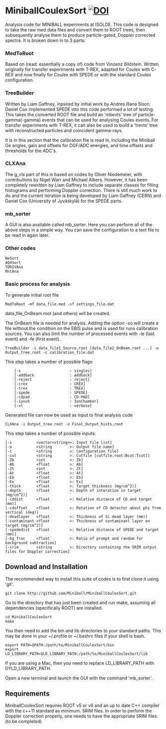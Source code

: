 # MiniballCoulexSort [![DOI](https://zenodo.org/badge/99667438.svg)](https://zenodo.org/badge/latestdoi/99667438)
Analysis code for MINIBALL experiments at ISOLDE. This code is designed to take the raw med data files and convert them to ROOT trees, then subsequently analyse them to produce particle-gated, Doppler corrected spectra. It is broken down in to 3 parts:

### MedToRoot
Based on (read: essentially a copy of) code from Vinzenz Bildstein.
Written originally for transfer experiments with T-REX, adapted for Coulex with C-REX and now finally for Coulex with SPEDE or with the standard Coulex configuration.

### TreeBuilder
Written by Liam Gaffney, inpsired by initial work by Andres Illana Sison. Daniel Cox implemented SPEDE into this code performed a lot of testing. This takes the converted ROOT file and build an 'mbevts' tree of particle-gamma(-gamma) events that can be used for analysing Coulex events. For transfer experiments with T-REX, it can also be used to build a 'trevts' tree with reconstructed particles and coincident gamma-rays. 

It is in this section that the calibration file is read in, including the Miniball Ge angles, gain and offsets for DGF/ADC energies, and time offsets and thresholds for the ADC's.

### CLXAna
The g_clx part of this is based on codes by Oliver Niedemeier, with contributions by Nigel Warr and Michael Albers. However, it has been completely rewritten by Liam Gaffney to include separate classes for filling histograms and performing Doppler correction. There is still much work to do and the current iteration is being developed by Liam Gaffney (CERN) and Daniel Cox (University of Jyväskylä) for the SPEDE parts.

### mb_sorter

A GUI is also available called mb_sorter. Here you can perform all of the above steps in a simple way. You can save the configuration to a text file to be read in again later.

### Other codes

```
NeSort
AQ4Sort
TDRIVAna
MntAna
```

### Basic process for analysis

To generate initial root file
```
MedToRoot -mf data_file.med -sf settings_file.dat
```
data_file_OnBeam.root (and others) will be created.

The OnBeam file is needed for analysis. Adding the option -so will create a file without the condition on the EBIS pulse and is used for runs calibration sources. You can also limit the number of processed events with -le (last event) and -fe (first event).

```
TreeBuilder -i data_file1_Source.root [data_file2_OnBeam.root ...] -o Output_tree.root -c calibration_file.dat
```
This step takes a number of possible flags:
```
	[-s                      : singles]
	[-addback                : addback]
	[-reject                 : reject]
	[-crex                   : CREX]
	[-trex                   : TREX]
	[-spede                  : SPEDE]
	[-cdpad                  : CD-PAD]
	[-ionch                  : IonChamber]
	[-vl                     : verbose]
```
Generated file can now be used as input to final analysis code

```
CLXAna -i Output_tree.root -o Final_Output_hists.root
```
This step takes a number of possible inputs:
```
[-i           <vector<string>>: Input file list]
[-o           <string        >: Output file name]
[-c           <string        >: Configuration file]
[-cut         <string        >: Cutfile [cutfile.root:Bcut:Tcut]]
[-Zb          <int           >: Zb]
[-Ab          <float         >: Ab]
[-Zt          <int           >: Zt]
[-At          <float         >: At]
[-Eb          <float         >: Eb]
[-Ex          <float         >: Ex]
[-thick       <float         >: Target thickness (mg/cm^2)]
[-depth       <float         >: Depth of interation in target (mg/cm^2)]
[-cddist      <float         >: Relative distance of CD and target (mm)]
[-cdoffset    <float         >: Rotation of CD detector about phi from vertical (deg)]
[-deadlayer   <float         >: Thickness of Si dead layer (mm)]
[-contaminant <float         >: Thickness of contaminant layer on target (mg/cm^2)]
[-spededist   <float         >: Relative distance of SPEDE and target (mm)]
[-bg_frac     <float         >: Ratio of prompt and random for background subtraction]
[-srim        <string        >: Directory containing the SRIM output files for Doppler correction]
```

## Download and Installation

The recommended way to install this suite of codes is to first clone it using 'git'.
```
git clone http://github.com/Miniball/MiniballCoulexSort.git
```
Go to the directory that has just been created and run make,
assuming all dependencies (specifically ROOT) are installed.
```
cd MiniballCoulexSort
make
```
You then need to add the bin and lib directories to your standard paths.
This may be done in your ~/.profile or ~/.bashrc files if your shell is bash.
```
export PATH=$PATH:/path/to/MiniballCoulexSort/bin
export LD_LIBRARY_PATH=$LD_LIBRARY_PATH:/path/to/MiniballCoulexSort/lib
```
If you are using a Mac, then you need to replace LD_LIBRARY_PATH with DYLD_LIBRARY_PATH.

Open a new terminal and launch the GUI with the command 'mb_sorter'.


## Requirements

MiniballCoulexSort requires ROOT v5 or v6 and an up to date C++ compiler with the c++11 standard as minimum.
SRIM files. In order to perform the Doppler correction properly, one needs to have the appropriate SRIM files. (to be completed)
